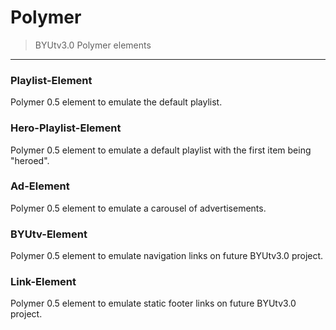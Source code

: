 # Polymer
>BYUtv3.0 Polymer elements
----------

### Playlist-Element

Polymer 0.5 element to emulate the default playlist.

### Hero-Playlist-Element

Polymer 0.5 element to emulate a default playlist with the first item being "heroed".

### Ad-Element

Polymer 0.5 element to emulate a carousel of advertisements.

### BYUtv-Element

Polymer 0.5 element to emulate navigation links on future BYUtv3.0 project.

### Link-Element

Polymer 0.5 element to emulate static footer links on future BYUtv3.0 project.


